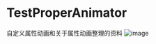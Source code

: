 # TestProperAnimator
自定义属性动画和关于属性动画整理的资料
![image](https://github.com/ljy0605/TestProperAnimator/blob/master/GIF/1.gif)
